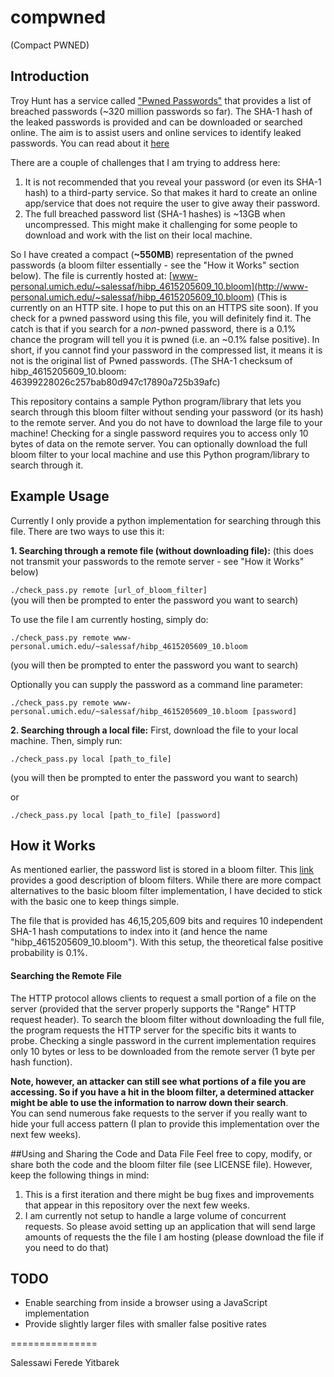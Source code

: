 # compwned
(Compact PWNED)

## Introduction

Troy Hunt has a service called ["Pwned Passwords"](https://haveibeenpwned.com/Passwords) that provides a list of breached passwords (~320 million passwords so far). The SHA-1 hash of the leaked passwords is provided and can be downloaded or searched online. The aim is to assist users and online services to identify leaked passwords.  You can read about it [here](https://www.troyhunt.com/introducing-306-million-freely-downloadable-pwned-passwords/)

There are a couple of challenges that I am trying to address here:
1. It is not recommended that you reveal your password (or even its SHA-1 hash) to a third-party service. So that makes it hard to create an online app/service that does not require the user to give away their password.
2. The full breached password list (SHA-1 hashes) is ~13GB when uncompressed. This might make it challenging for some people to download and work with the list on their local machine.

So I have created a compact (**~550MB**) representation of the pwned passwords (a bloom filter essentially - see the "How it Works" section below). The file is currently hosted at: 
[www-personal.umich.edu/~salessaf/hibp_4615205609_10.bloom](http://www-personal.umich.edu/~salessaf/hibp_4615205609_10.bloom) (This is currently on an HTTP site. I hope to put this on an HTTPS site soon). If you check for a pwned password using this file, you will definitely find it. The catch is that if you search for a *non*-pwned password, there is a 0.1% chance the program will tell you it is pwned (i.e. an ~0.1% false positive). In short, if you cannot find your password in the compressed list, it means it is not is the original list of Pwned passwords.
(The SHA-1 checksum of hibp_4615205609_10.bloom: 46399228026c257bab80d947c17890a725b39afc)

This repository contains a sample Python program/library that lets you search through this bloom filter without sending your password (or its hash) to the remote server. And you do not have to download the large file to your machine! Checking for a single password requires you to access only 10 bytes of data on the remote server. You can optionally download the full bloom filter to your local machine and use this Python program/library to search through it.

## Example Usage
Currently I only provide a python implementation for searching through this file. There are two ways to use this it:

**1. Searching through a remote file (without downloading file):**
(this does not transmit your passwords to the remote server - see "How it Works" below)

`./check_pass.py remote [url_of_bloom_filter]`    
(you will then be prompted to enter the password you want to search)

To use the file I am currently hosting, simply do:

`./check_pass.py remote www-personal.umich.edu/~salessaf/hibp_4615205609_10.bloom`

(you will then be prompted to enter the password you want to search)

Optionally you can supply the password as a command line parameter:

`./check_pass.py remote www-personal.umich.edu/~salessaf/hibp_4615205609_10.bloom [password]`

**2. Searching through a local file:**
First, download the file to your local machine. Then, simply run:

`./check_pass.py local [path_to_file]` 

(you will then be prompted to enter the password you want to search)

or

`./check_pass.py local [path_to_file] [password]` 

## How it Works
As mentioned earlier, the password list is stored in a bloom filter. This [link](https://llimllib.github.io/bloomfilter-tutorial/) provides a good description of bloom filters. While there are more compact alternatives to the basic bloom filter implementation, I have decided to stick with the basic one to keep things simple.

The file that is provided has 46,15,205,609 bits and requires 10 independent SHA-1 hash computations to index into it (and hence the name "hibp_4615205609_10.bloom"). With this setup, the theoretical false positive probability is 0.1%.

#### Searching the Remote File
The HTTP protocol allows clients to request a small portion of a file on the server (provided that the server properly supports the "Range" HTTP request header).
To search the bloom filter without downloading the full file, the program requests the HTTP server for the specific bits it wants to probe. Checking a single password in the current implementation requires only 10 bytes or less to be downloaded from the remote server (1 byte per hash function). 

**Note, however, an attacker can still see what portions of a file you are accessing. So if you have a hit in the bloom filter, a determined attacker might be able to use the information to narrow down their search**.  
You can send numerous fake requests to the server if you really want to hide your full access pattern (I plan to provide this implementation over the next few weeks).

##Using and Sharing the Code and Data File
Feel free to copy, modify, or share both the code and the bloom filter file (see LICENSE file). However, keep the following things in mind: 
1. This is a first iteration and there might be bug fixes and improvements that appear in this repository over the next few weeks.
2. I am currently not setup to handle a large volume of concurrent requests. So please avoid setting up an application that will send large amounts of requests the the file I am hosting (please download the file if you need to do that)


## TODO

- Enable searching from inside a browser using a JavaScript implementation
- Provide slightly larger files with smaller false positive rates

===============

Salessawi Ferede Yitbarek
